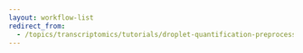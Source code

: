 ```yaml
---
layout: workflow-list
redirect_from:
  - /topics/transcriptomics/tutorials/droplet-quantification-preprocessing/workflows/index
---
```

